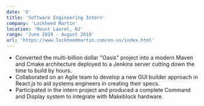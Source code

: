 ```yaml
---
date: '6'
title: 'Software Engineering Intern'
company: 'Lockheed Martin'
location: 'Mount Laurel, NJ'
range: 'June 2019 - August 2019'
url: 'https://www.lockheedmartin.com/en-us/index.html'
---
```


- Converted the multi-billion dollar "Oasis" project into a modern Maven and Cmake architecture deployed to a Jenkins server cutting down the time to build by hours.
- Collaborated on an Agile team to develop a new GUI builder approach in React.js to aid systems engineers in creating their specs.
- Participated in the intern project and produced a complete Command and Display system to integrate with Makeblock hardware.
